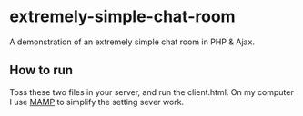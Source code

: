 # extremely-simple-chat-room
A demonstration of an extremely simple chat room in PHP & Ajax.

## How to run
Toss these two files in your server, and run the client.html.
On my computer I use [MAMP](http://www.mamp.info/en/index.html) to simplify the setting sever work.
